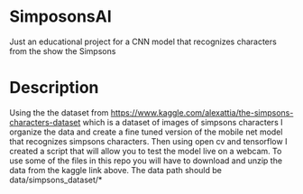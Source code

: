 # SimposonsAI
Just an educational project for a CNN model that recognizes characters from the show the Simpsons

# Description 
Using the the dataset from https://www.kaggle.com/alexattia/the-simpsons-characters-dataset
which is a dataset of images of simpsons characters I organize the data and create a fine tuned version of the mobile net model 
that recognizes simpsons characters. Then using open cv and tensorflow I created a script that will allow you to test the model live on a webcam.
To use some of the files in this repo you will have to download and unzip the data from the kaggle link above.
The data path should be data/simpsons_dataset/* 
